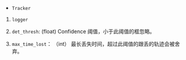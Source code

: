 * `Tracker`

1. `logger`

2. `det_thresh`: (float) Confidence 阈值，小于此阈值的框忽略。

3. `max_time_lost`： （int） 最长丢失时间，超过此阈值的跟丢的轨迹会被舍弃。